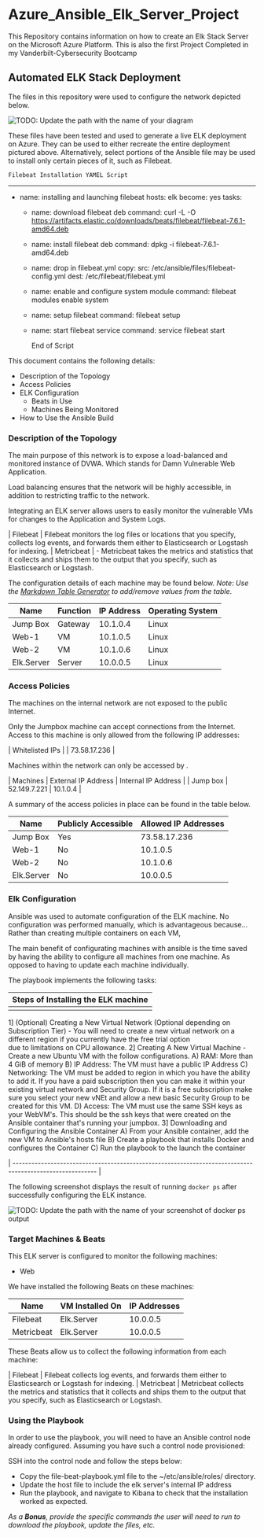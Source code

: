# Azure_Ansible_Elk_Server_Project

This Repository contains information on how to create an Elk Stack Server on the Microsoft Azure Platform. This is also the first Project Completed in my Vanderbilt-Cybersecurity Bootcamp

## Automated ELK Stack Deployment

The files in this repository were used to configure the network depicted below.

![TODO: Update the path with the name of your diagram](Images/diagram_filename.png)

These files have been tested and used to generate a live ELK deployment on Azure. They can be used to either recreate the entire deployment pictured above. Alternatively, select portions of the Ansible file may be used to install only certain pieces of it, such as Filebeat.

    Filebeat Installation YAMEL Script                                            

---
- name: installing and launching filebeat
  hosts: elk
  become: yes
  tasks:

  - name: download filebeat deb
    command: curl -L -O https://artifacts.elastic.co/downloads/beats/filebeat/filebeat-7.6.1-amd64.deb

  - name: install filebeat deb
    command: dpkg -i filebeat-7.6.1-amd64.deb

  - name: drop in filebeat.yml
    copy:
      src: /etc/ansible/files/filebeat-config.yml
      dest: /etc/filebeat/filebeat.yml

  - name: enable and configure system module
    command: filebeat modules enable system

  - name: setup filebeat
    command: filebeat setup

  - name: start filebeat service
    command: service filebeat start

    End of Script                                                              

This document contains the following details:
- Description of the Topology
- Access Policies
- ELK Configuration
  - Beats in Use
  - Machines Being Monitored
- How to Use the Ansible Build


### Description of the Topology

The main purpose of this network is to expose a load-balanced and monitored instance of DVWA. Which stands for Damn Vulnerable Web Application.

Load balancing ensures that the network will be highly accessible, in addition to restricting traffic to the network.

Integrating an ELK server allows users to easily monitor the vulnerable VMs for changes to the Application and System Logs.

| Filebeat   | Filebeat monitors the log files or locations that you specify, collects log events, and forwards them either to Elasticsearch or Logstash for indexing.
| Metricbeat | - Metricbeat takes the metrics and statistics that it collects and ships them to the output that you specify, such as Elasticsearch or Logstash.

The configuration details of each machine may be found below.
_Note: Use the [Markdown Table Generator](http://www.tablesgenerator.com/markdown_tables) to add/remove values from the table_.

| Name       | Function | IP Address | Operating System |
|------------|----------|------------|------------------|
| Jump Box   | Gateway  | 10.1.0.4   | Linux            |
| Web-1      | VM       | 10.1.0.5   | Linux            |
| Web-2      | VM       | 10.1.0.6   | Linux            |
| Elk.Server | Server   | 10.0.0.5   | Linux            |

### Access Policies

The machines on the internal network are not exposed to the public Internet.

Only the Jumpbox machine can accept connections from the Internet. Access to this machine is only allowed from the following IP addresses:

| Whitelisted IPs |
| 73.58.17.236    |

Machines within the network can only be accessed by .

| Machines | External IP Address | Internal IP Address |
| Jump box | 52.149.7.221        | 10.1.0.4            |

A summary of the access policies in place can be found in the table below.

| Name       | Publicly Accessible | Allowed IP Addresses |
|------------|---------------------|--------------------- |
| Jump Box   | Yes                 |  73.58.17.236        |
| Web-1      | No                  |  10.1.0.5            |
| Web-2      | No                  |  10.1.0.6            |
| Elk.Server | No                  |  10.0.0.5            |

### Elk Configuration

Ansible was used to automate configuration of the ELK machine. No configuration was performed manually, which is advantageous because...
Rather than creating multiple containers on each VM,

The main benefit of configurating machines with ansible is the time saved by having the ability to configure all machines from
one machine. As opposed to having to update each machine individually.

The playbook implements the following tasks:

|                                     Steps of Installing the ELK machine                                 |
| ------------------------------------------------------------------------------------------------------- |
|                                                                                                         |
   1] (Optional) Creating a New Virtual Network (Optional depending on Subscription Tier) - You will need
      to create a new virtual network  on a different region if you currently have the free trial option  
      due to limitations
      on CPU allowance.
   2] Creating A New Virtual Machine - Create a new Ubuntu VM with the follow configurations.
      A) RAM: More than 4 GiB of memory
      B) IP Address: The VM must have a public IP Address
      C) Networking: The VM must be added to region in which you have the ability to add it. If you have
      a paid subscription then you can make it within your existing virtual network and Security Group.
      If it is a free subscription make sure you select your new vNEt and allow a new basic Security
      Group to be created for this VM.
      D) Access: The VM must use the same SSH keys as your WebVM's. This should be the ssh keys that
      were created on the Ansible container that's running your jumpbox.
    3] Downloading and  Configuring the Ansible Container
      A) From your Ansible container, add the new VM to Ansible's hosts file
      B) Create a playbook that installs Docker and configures the Container
      C) Run the playbook to the launch the container

| -------------------------------------------------------------------------------------------------------- |      


The following screenshot displays the result of running `docker ps` after successfully configuring the ELK instance.

![TODO: Update the path with the name of your screenshot of docker ps output](Images/docker_ps_output.png)

### Target Machines & Beats
This ELK server is configured to monitor the following machines:
- Web

We have installed the following Beats on these machines:

| Name       | VM Installed On | IP Addresses  |
|------------|-----------------|---------------|
| Filebeat   | Elk.Server      | 10.0.0.5      |
| Metricbeat | Elk.Server      | 10.0.0.5      |

These Beats allow us to collect the following information from each machine:

| Filebeat   | Filebeat collects log events, and forwards them either to Elasticsearch or Logstash for indexing.
| Metricbeat | Metricbeat collects the metrics and statistics that it collects and ships them to the output that you specify, such as Elasticsearch or Logstash.

### Using the Playbook
In order to use the playbook, you will need to have an Ansible control node already configured. Assuming you have such a control node provisioned:

SSH into the control node and follow the steps below:
- Copy the file-beat-playbook.yml file to the ~/etc/ansible/roles/ directory.
- Update the host file to include the elk server's internal IP address
- Run the playbook, and navigate to Kibana to check that the installation worked as expected.

_As a **Bonus**, provide the specific commands the user will need to run to download the playbook, update the files, etc._
